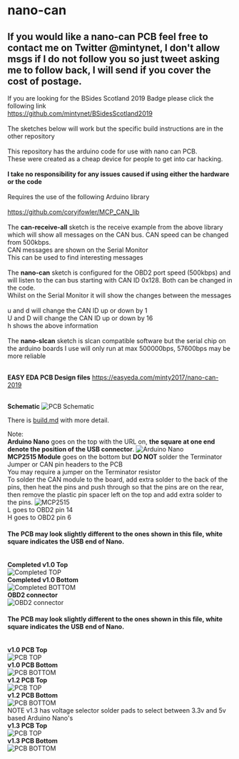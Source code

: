 # nano-can
## If you would like a nano-can PCB feel free to contact me on Twitter @mintynet, I don't allow msgs if I do not follow you so just tweet asking me to follow back, I will send if you cover the cost of postage.
If you are looking for the BSides Scotland 2019 Badge please click the following link
<br>https://github.com/mintynet/BSidesScotland2019
<br>
<br>The sketches below will work but the specific build instructions are in the other repository
<br>
<br>This repository has the arduino code for use with nano can PCB.
<br>These were created as a cheap device for people to get into car hacking.
<br><br><b>I take no responsibility for any issues caused if using either the hardware or the code</b>
<br><br>Requires the use of the following Arduino library
<br><br>https://github.com/coryjfowler/MCP_CAN_lib
<br><br>The <b>can-receive-all</b> sketch is the receive example from the above library which will show all messages on the CAN bus. CAN speed can be changed from 500kbps.
<br>CAN messages are shown on the Serial Monitor
<br>This can be used to find interesting messages
<br><br>The <b>nano-can</b> sketch is configured for the OBD2 port speed (500kbps) and will listen to the can bus starting with CAN ID 0x128. Both can be changed in the code.
<br>Whilst on the Serial Monitor it will show the changes between the messages
<br><br>u and d will change the CAN ID up or down by 1
<br>U and D will change the CAN ID up or down by 16
<br>h shows the above information
<br><br>The <b>nano-slcan</b> sketch is slcan compatible software but the serial chip on the arduino boards I use will only run at max 500000bps, 57600bps may be more reliable

<br><b>EASY EDA PCB Design files</b>
https://easyeda.com/minty2017/nano-can-2019

<br><b>Schematic</b>
![PCB Schematic](Schematic_nano-can-pcb.png)

There is [build.md](./build.md) with more detail.

Note:
<br><b>Arduino Nano</b> goes on the top with the URL on, <b>the square at one end denote the position of the USB connector</b>.
![Arduino Nano](readme.img/arduino-nano.jpg)
<br><b>MCP2515 Module</b> goes on the bottom but <b>DO NOT</b> solder the Terminator Jumper or CAN pin headers to the PCB
<br>You may require a jumper on the Terminator resistor
<br>To solder the CAN module to the board, add extra solder to the back of the pins, then heat the pins and push through so that the pins are on the rear, then remove the plastic pin spacer left on the top and add extra solder to the pins. 
![MCP2515](readme.img/mcp2515.JPG)
<br>L goes to OBD2 pin 14
<br>H goes to OBD2 pin 6
#### The PCB may look slightly different to the ones shown in this file, white square indicates the USB end of Nano.
<br><b>Completed v1.0 Top</b><br>
![Completed TOP](readme.img/top-complete.jpg)
<br><b>Completed v1.0 Bottom</b><br>
![Completed BOTTOM](readme.img/bottom-complete.jpg)
<br><b>OBD2 connector</b><br>
![OBD2 connector](readme.img/obd2-connector.jpg)
#### The PCB may look slightly different to the ones shown in this file, white square indicates the USB end of Nano.
<br><b>v1.0 PCB Top</b><br>
![PCB TOP](readme.img/top-gerber-v1.0.jpg)
<br><b>v1.0 PCB Bottom</b><br>
![PCB BOTTOM](readme.img/bottom-gerber-v1.0.jpg)
<br><b>v1.2 PCB Top</b><br>
![PCB TOP](readme.img/top-gerber-v1.2.png)
<br><b>v1.2 PCB Bottom</b><br>
![PCB BOTTOM](readme.img/bottom-gerber-v1.2.png)
<br>NOTE v1.3 has voltage selector solder pads to select between 3.3v and 5v based Arduino Nano's
<br><b>v1.3 PCB Top</b><br>
![PCB TOP](readme.img/top-gerber-v1.3.png)
<br><b>v1.3 PCB Bottom</b><br>
![PCB BOTTOM](readme.img/bottom-gerber-v1.3.png)
